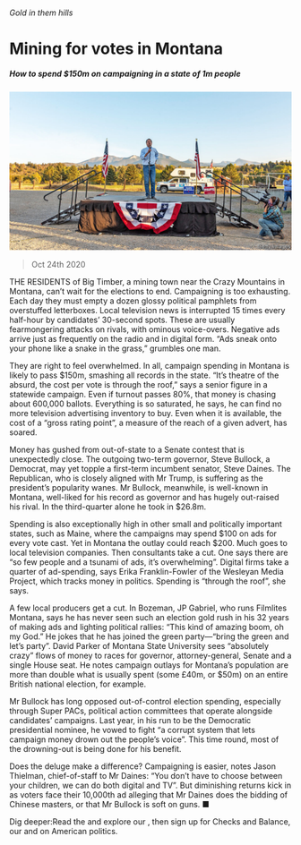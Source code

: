###### Gold in them hills

# Mining for votes in Montana 

##### How to spend $150m on campaigning in a state of 1m people 

![image](images/20201024_USP004_0.jpg) 

> Oct 24th 2020 

THE RESIDENTS of Big Timber, a mining town near the Crazy Mountains in Montana, can’t wait for the elections to end. Campaigning is too exhausting. Each day they must empty a dozen glossy political pamphlets from overstuffed letterboxes. Local television news is interrupted 15 times every half-hour by candidates’ 30-second spots. These are usually fearmongering attacks on rivals, with ominous voice-overs. Negative ads arrive just as frequently on the radio and in digital form. “Ads sneak onto your phone like a snake in the grass,” grumbles one man.

They are right to feel overwhelmed. In all, campaign spending in Montana is likely to pass $150m, smashing all records in the state. “It’s theatre of the absurd, the cost per vote is through the roof,” says a senior figure in a statewide campaign. Even if turnout passes 80%, that money is chasing about 600,000 ballots. Everything is so saturated, he says, he can find no more television advertising inventory to buy. Even when it is available, the cost of a “gross rating point”, a measure of the reach of a given advert, has soared.


Money has gushed from out-of-state to a Senate contest that is unexpectedly close. The outgoing two-term governor, Steve Bullock, a Democrat, may yet topple a first-term incumbent senator, Steve Daines. The Republican, who is closely aligned with Mr Trump, is suffering as the president’s popularity wanes. Mr Bullock, meanwhile, is well-known in Montana, well-liked for his record as governor and has hugely out-raised his rival. In the third-quarter alone he took in $26.8m.

Spending is also exceptionally high in other small and politically important states, such as Maine, where the campaigns may spend $100 on ads for every vote cast. Yet in Montana the outlay could reach $200. Much goes to local television companies. Then consultants take a cut. One says there are “so few people and a tsunami of ads, it’s overwhelming”. Digital firms take a quarter of ad-spending, says Erika Franklin-Fowler of the Wesleyan Media Project, which tracks money in politics. Spending is “through the roof”, she says.

A few local producers get a cut. In Bozeman, JP Gabriel, who runs Filmlites Montana, says he has never seen such an election gold rush in his 32 years of making ads and lighting political rallies: “This kind of amazing boom, oh my God.” He jokes that he has joined the green party—“bring the green and let’s party”. David Parker of Montana State University sees “absolutely crazy” flows of money to races for governor, attorney-general, Senate and a single House seat. He notes campaign outlays for Montana’s population are more than double what is usually spent (some £40m, or $50m) on an entire British national election, for example.

Mr Bullock has long opposed out-of-control election spending, especially through Super PACs, political action committees that operate alongside candidates’ campaigns. Last year, in his run to be the Democratic presidential nominee, he vowed to fight “a corrupt system that lets campaign money drown out the people’s voice”. This time round, most of the drowning-out is being done for his benefit.

Does the deluge make a difference? Campaigning is easier, notes Jason Thielman, chief-of-staff to Mr Daines: “You don’t have to choose between your children, we can do both digital and TV”. But diminishing returns kick in as voters face their 10,000th ad alleging that Mr Daines does the bidding of Chinese masters, or that Mr Bullock is soft on guns. ■

Dig deeper:Read the  and explore our , then sign up for Checks and Balance, our  and  on American politics.

